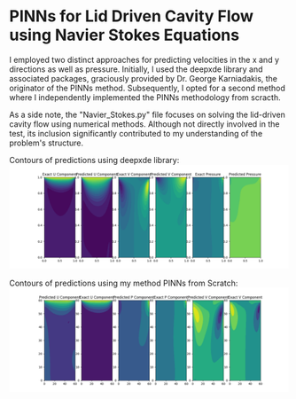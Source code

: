 # PINNs for Lid Driven Cavity Flow using Navier Stokes Equations

I employed two distinct approaches for predicting velocities in the x and y directions as well as pressure. Initially, I used the deepxde library and associated packages, graciously provided by Dr. George Karniadakis, the originator of the PINNs method. Subsequently, I opted for a second method where I independently implemented the PINNs methodology from scracth.

As a side note, the "Navier_Stokes.py" file focuses on solving the lid-driven cavity flow using numerical methods. Although not directly involved in the test, its inclusion significantly contributed to my understanding of the problem's structure.


Contours of predictions using deepxde library:
![Sample Image](https://github.com/Mahsarnzh/origenAI/blob/main/Question_2/contour_01.png)

Contours of predictions using my method PINNs from Scratch:
![Sample Image](https://github.com/Mahsarnzh/origenAI/blob/main/Question_2/PINNs_Scratch_Contour.png)
